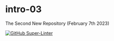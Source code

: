 # intro-03
The Second New Repository (February 7th 2023)

[![GitHub Super-Linter](https://github.com/<1AnthonyB1>/<intro-03>/workflows/Lint%20Code%20Base/badge.svg)](https://github.com/marketplace/actions/super-linter)
